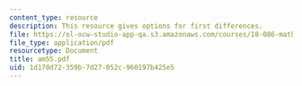 ```yaml
---
content_type: resource
description: This resource gives options for first differences.
file: https://ol-ocw-studio-app-qa.s3.amazonaws.com/courses/18-086-mathematical-methods-for-engineers-ii-spring-2006/1d170d72359b7d27052c960197b425e5_am55.pdf
file_type: application/pdf
resourcetype: Document
title: am55.pdf
uid: 1d170d72-359b-7d27-052c-960197b425e5
---
```

